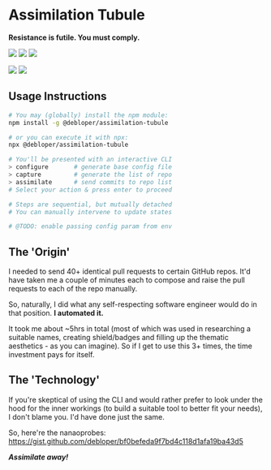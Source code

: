 # Assimilation Tubule
**Resistance is futile. You must comply.**

[![](https://img.shields.io/github/v/release/debloper/assimilation-tubule?include_prereleases&logo=git)](https://github.com/debloper/assimilation-tubule/releases)
[![](https://img.shields.io/npm/v/@debloper/assimilation-tubule?label=npm%20registry&logo=npm)](https://www.npmjs.com/package/@debloper/assimilation-tubule)
[![](https://img.shields.io/npm/v/@debloper/assimilation-tubule?label=GitHub%20registry&registry_uri=https%3A%2F%2Fnpm.pkg.github.com&logo=github)](https://github.com/debloper/assimilation-tubule/packages)

![](https://img.shields.io/david/debloper/assimilation-tubule?logo=javascript)
![](https://github.com/debloper/assimilation-tubule/workflows/Publish%20Node.js%20Packages/badge.svg)

## Usage Instructions
```sh
# You may (globally) install the npm module:
npm install -g @debloper/assimilation-tubule

# or you can execute it with npx:
npx @debloper/assimilation-tubule

# You'll be presented with an interactive CLI
> configure       # generate base config file
> capture         # generate the list of repo
> assimilate      # send commits to repo list
# Select your action & press enter to proceed

# Steps are sequential, but mutually detached
# You can manually intervene to update states

# @TODO: enable passing config param from env
```

## The 'Origin'
I needed to send 40+ identical pull requests to certain GitHub repos. It'd have taken me a couple of minutes each to compose and raise the pull requests to each of the repo manually.

So, naturally, I did what any self-respecting software engineer would do in that position. **I automated it.**

It took me about ~5hrs in total (most of which was used in researching a suitable names, creating shield/badges and filling up the thematic aesthetics - as you can imagine). So if I get to use this 3+ times, the time investment pays for itself.

## The 'Technology'
If you're skeptical of using the CLI and would rather prefer to look under the hood for the inner workings (to build a suitable tool to better fit your needs), I don't blame you. I'd have done just the same.

So, here're the nanaoprobes: https://gist.github.com/debloper/bf0befeda9f7bd4c118d1afa19ba43d5

***Assimilate away!***
